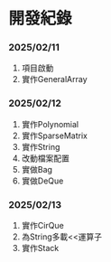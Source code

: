# 開發紀錄

### 2025/02/11
1. 項目啟動
2. 實作GeneralArray

### 2025/02/12
1. 實作Polynomial
2. 實作SparseMatrix
3. 實作String
4. 改動檔案配置
5. 實做Bag
6. 實做DeQue

### 2025/02/13
1. 實作CirQue
2. 為String多載<<運算子
3. 實作Stack
